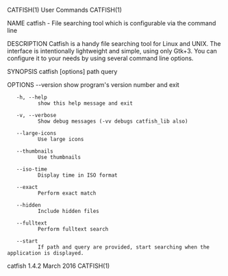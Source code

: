 CATFISH(1)                                                         User Commands                                                        CATFISH(1)

NAME
       catfish - File searching tool which is configurable via the command line

DESCRIPTION
       Catfish  is  a handy file searching tool for Linux and UNIX.  The interface is intentionally lightweight and simple, using only Gtk+3.  You
       can configure it to your needs by using several command line options.

SYNOPSIS
       catfish [options] path query

OPTIONS
       --version
              show program's version number and exit

       -h, --help
              show this help message and exit

       -v, --verbose
              Show debug messages (-vv debugs catfish_lib also)

       --large-icons
              Use large icons

       --thumbnails
              Use thumbnails

       --iso-time
              Display time in ISO format

       --exact
              Perform exact match

       --hidden
              Include hidden files

       --fulltext
              Perform fulltext search

       --start
              If path and query are provided, start searching when the application is displayed.

catfish 1.4.2                                                       March 2016                                                          CATFISH(1)
